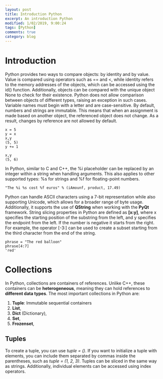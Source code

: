 ```yaml
---
layout: post
title: Introduction Python
excerpt: An introduction Python
modified: 1/02/2019, 9:00:24
tags: [Python]
comments: true
category: blog
---
```


# Introduction

Python provides two ways to compare objects: by identity and by value. Value is compared using operators such as == and <, while identity refers to the memory addresses of the objects, which can be accessed using the id() function. Additionally, objects can be compared with the unique object None to check for their existence. Python does not allow comparison between objects of different types, raising an exception in such cases. Variable names must begin with a letter and are case-sensitive. By default, numbers and strings are immutable. This means that when an assignment is made based on another object, the referenced object does not change. As a result, changes by reference are not allowed by default.

````
x = 5
y = x
x,y
(5, 5)
y += 1

x,y
(5, 6)
````

In Python, similar to C and C++, the %i placeholder can be replaced by an integer within a string when handling arguments. This also applies to other supported types: %s for strings and %f for floating-point numbers.

````
"The %i %s cost %f euros" % (iAmounf, product, 17.49)
````
Python can handle ASCII characters using a 7-bit representation while also supporting Unicode, which allows for a broader range of byte usage. Additionally, it supports the use of **QString** when working with the **PyQt** framework. String slicing properties in Python are defined as **[x:y]**, where x specifies the starting position of the substring from the left, and y specifies the endpoint from the left. If the number is negative it starts from the right. For example, the operator [-3:] can be used to create a subset starting from the third character from the end of the string.

````
phrase = "The red balloon"
phrase[4:7]
'red'
````
# Collections
In Python, collections are containers of references. Unlike C++, these containers can be **heterogeneous**, meaning they can hold references to **different data types**. The most important collections in Python are:

1. **Tuple**: Immutable sequential containers
2. **List**,
3. **Dict** (Dictionary),
4. **Set**,
5. **Frozenset**,

## Tuples
To create a tuple, you can use _tuple = ()_. If you want to initialize a tuple with elements, you can include them separated by commas inside the parentheses, such as _tuple = (1, 2, 3)_. Tuples can be sliced in the same way as strings. Additionally, individual elements can be accessed using index operators.
